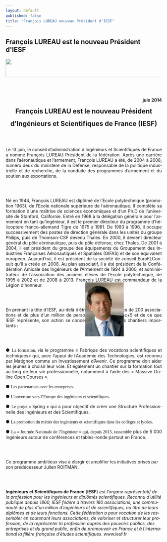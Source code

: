 ```yaml
---
layout: default
published: false
title: "François LUREAU nouveau Président d'IESF"
---
```


## François LUREAU est le nouveau Président d'IESF


<BODY LANG="fr-FR" DIR="LTR">
<P ALIGN=CENTER STYLE="margin-bottom: 0.02in"><IMG SRC="i_58a36657fd8a2ab9_html_17d96a84.jpg" NAME="Image 5" ALIGN=BOTTOM WIDTH=605 HEIGHT=59 BORDER=0></P>
<P ALIGN=RIGHT STYLE="margin-bottom: 0.02in"><BR><BR>
</P>
<P ALIGN=RIGHT STYLE="margin-bottom: 0.02in"><B>juin 2014</B></P>
<P ALIGN=CENTER STYLE="margin-bottom: 0.02in"> <FONT SIZE=4 STYLE="font-size: 16pt"><B>François
LUREAU est le nouveau Président</B></FONT></P>
<P ALIGN=CENTER STYLE="margin-bottom: 0.02in"><FONT SIZE=4 STYLE="font-size: 16pt"><B>d’Ingénieurs
et Scientifiques de France (IESF)</B></FONT></P>
<P STYLE="margin-bottom: 0.02in"><BR><BR>
</P>
<P ALIGN=JUSTIFY STYLE="margin-bottom: 0.02in">Le 13 juin, le conseil
d’administration d’Ingénieurs et Scientifiques de France a nommé
François LUREAU Président de la fédération. Après une carrière
dans l’aéronautique et l’armement, François LUREAU a été, de
2004 à 2008, numéro deux du ministère de la Défense, responsable
de la politique industrielle et de recherche, de la conduite des
programmes d’armement et du soutien aux exportations.</P>
<P ALIGN=JUSTIFY STYLE="margin-bottom: 0.02in"><BR><BR>
</P>
<P ALIGN=JUSTIFY STYLE="margin-bottom: 0.02in">Né en 1944, François
LUREAU est diplômé de l’Ecole polytechnique (promotion 1963), de
l’Ecole nationale supérieure de l’aéronautique. Il complète sa
formation d’une maîtrise de sciences économiques et d’un Ph.D
de l’université de Stanford, Californie. Entré en 1968 à la
délégation générale pour l’armement en tant qu’ingénieur, il
est le premier directeur du programme d’hélicoptère
franco-allemand Tigre de 1975 à 1981. De 1983 à 1996, il occupe
successivement des postes de direction générale dans les unités du
groupe Philips, puis de Thomson-CSF devenu Thales. En 2000, il
devient directeur général du pôle aéronautique, puis du pôle
défense, chez Thales. De 2001 à 2004, il est président du groupe
des équipements du Groupement des Industries Françaises
Aéronautiques et Spatiales (GIFAS) et de son équivalent européen.
Aujourd’hui, il est président de la société de conseil
EuroFLConsult qu’il a créée en 2008. Au plan associatif, il a été
président de la Confédération Amicale des Ingénieurs de
l’Armement de 1994 à 2000, et administrateur de l’association
des anciens élèves de l’Ecole polytechnique, de 1995 à 2002 et
de 2008 à 2013. François LUREAU est commandeur de la Légion
d’honneur.<SPAN CLASS="sd-abs-pos" STYLE="position: absolute; left: 5.05in; width: 124px"><IMG SRC="/media/i_58a36657fd8a2ab9_html_m323fe566.jpg" NAME="Image 1" WIDTH=124 HEIGHT=173 BORDER=0></SPAN></P>
<P ALIGN=JUSTIFY STYLE="margin-bottom: 0.02in"><BR><BR>
</P>
<P ALIGN=JUSTIFY STYLE="margin-bottom: 0.02in">En prenant la tête
d’IESF, au-delà d’être au service de près de 200 associations
et de plus d’un million de personnes de niveau Bac+5 et de ce que
IESF représente, son action se concentrera sur quelques chantiers
importants :</P>
<P ALIGN=JUSTIFY STYLE="margin-bottom: 0.02in"><BR><BR>
</P>
<P ALIGN=JUSTIFY STYLE="margin-bottom: 0.02in">● <FONT FACE="Calibri, serif">La
formation, v</FONT>ia le programme « Fabrique des vocations
scientifiques et techniques» qui, avec l’appui de l’Académie
des Technologies, est reconnu par Matignon comme un Investissement
d’Avenir. Ce programme doit aider les jeunes à choisir leur voie.
Et également un chantier sur la formation tout au long de leur vie
professionnelle, notamment à l’aide des « Massive On-line Open
Courses ».</P>
<P ALIGN=JUSTIFY STYLE="margin-bottom: 0.02in">● <FONT FACE="Calibri, serif">Les
partenariats avec les entreprises.</FONT></P>
<P ALIGN=JUSTIFY STYLE="margin-bottom: 0.02in">● <FONT FACE="Calibri, serif">L’ouverture
vers l’Europe des ingénieurs et scientifiques.</FONT></P>
<P ALIGN=JUSTIFY STYLE="margin-bottom: 0.02in">● <FONT FACE="Calibri, serif">Le
projet « Sp</FONT>ring » qui a pour objectif de créer une
Structure Professionnelle des Ingénieurs et des Scientifiques.</P>
<P ALIGN=JUSTIFY STYLE="margin-bottom: 0.02in">● <FONT FACE="Calibri, serif">La
promotion du métier des ingénieurs et scientifiques dans les
collèges et lycées.</FONT></P>
<P ALIGN=JUSTIFY STYLE="margin-bottom: 0.02in">● <FONT FACE="Calibri, serif">La
« Journée Nationale de l’Ingénieur » qui, depuis 2013,
rassemb</FONT>le plus de 5&nbsp;000 ingénieurs autour de conférences
et tables-ronde partout en France.</P>
<P ALIGN=JUSTIFY STYLE="margin-bottom: 0.02in"><BR><BR>
</P>
<P STYLE="margin-bottom: 0.02in">Ce programme ambitieux vise à
élargir et amplifier les initiatives prises par son prédécesseur
Julien ROITMAN.</P>
<P STYLE="margin-bottom: 0.02in"><BR><BR>
</P>
<P STYLE="margin-bottom: 0.02in"><B>Ingénieurs et Scientifiques de
France</B> (<B>IESF</B>) <I>est l’organe représentatif de la
profession pour les ingénieurs et diplômés scientifiques. Reconnu
d’utilité publique depuis 1860, IESF fédère à travers 180
associations, une communauté de plus d'un million d’ingénieurs et
de scientifiques, au titre de leurs diplômes et de leurs fonctions.
Cette fédération a pour vocation de les rassembler en soutenant
leurs associations, de valoriser et structurer leur profession, de la
représenter la profession auprès des pouvoirs publics, des
entreprises et du grand public, enfin de promouvoir en France et à
l’international la filière française d’études scientifiques</I>.
www.iesf.fr</P>
</BODY>